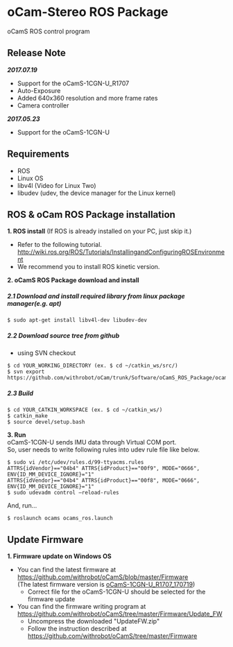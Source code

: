 # oCam-Stereo ROS Package
oCamS ROS control program

## Release Note
***2017.07.19***
* Support for the oCamS-1CGN-U_R1707
* Auto-Exposure
* Added 640x360 resolution and more frame rates
* Camera controller

***2017.05.23***
* Support for the oCamS-1CGN-U


## Requirements
- ROS
- Linux OS
- libv4l  (Video for Linux Two)
- libudev (udev, the device manager for the Linux kernel)


## ROS & oCam ROS Package installation
**1. ROS install** (If ROS is already installed on your PC, just skip it.)</br>
* Refer to the following tutorial.</br>
http://wiki.ros.org/ROS/Tutorials/InstallingandConfiguringROSEnvironment
* We recommend you to install ROS kinetic version.


**2. oCamS ROS Package download and install**

  ##### 2.1 Download and install required library from linux package manager(e.g. apt)
  ```
  $ sudo apt-get install libv4l-dev libudev-dev
  ```
  ##### 2.2 Download source tree from github
  * using SVN checkout
  ```
  $ cd YOUR_WORKING_DIRECTORY (ex. $ cd ~/catkin_ws/src/)
  $ svn export https://github.com/withrobot/oCam/trunk/Software/oCamS_ROS_Package/ocams
  ```
  ##### 2.3 Build
  ```
  $ cd YOUR_CATKIN_WORKSPACE (ex. $ cd ~/catkin_ws/)
  $ catkin_make
  $ source devel/setup.bash
  ```

**3. Run**</br>
oCamS-1CGN-U sends IMU data through Virtual COM port.</br>
So, user needs to write following rules into udev rule file like below.
```
$ sudo vi /etc/udev/rules.d/99-ttyacms.rules
ATTRS{idVendor}=="04b4" ATTRS{idProduct}=="00f9", MODE="0666", ENV{ID_MM_DEVICE_IGNORE}="1"
ATTRS{idVendor}=="04b4" ATTRS{idProduct}=="00f8", MODE="0666", ENV{ID_MM_DEVICE_IGNORE}="1"
$ sudo udevadm control –reload-rules
```
And, run...
```
$ roslaunch ocams ocams_ros.launch
```

## Update Firmware
**1. Firmware update on Windows OS**</br>
- You can find the latest firmware at https://github.com/withrobot/oCamS/blob/master/Firmware</br>
  (The latest firmware version is [oCamS-1CGN-U_R1707_170719](https://github.com/withrobot/oCamS/raw/master/Firmware/oCamS-1CGN-U_R1707_170719.img))
  - Correct file for the oCamS-1CGN-U should be selected for the firmware update
- You can find the firmware writing program at https://github.com/withrobot/oCamS/tree/master/Firmware/Update_FW</br>
  - Uncompress the downloaded "UpdateFW.zip"</br>
  - Follow the instruction described at https://github.com/withrobot/oCamS/tree/master/Firmware
